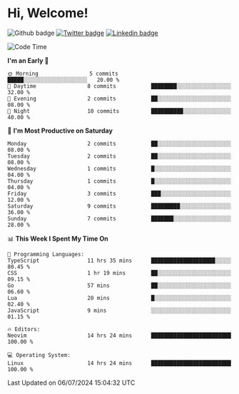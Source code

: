   # Hi, Welcome!
  ![Github badge](https://img.shields.io/github/followers/kraken-afk.svg?style=social&label=Follow&maxAge=2592000)
  [![Twitter badge](https://img.shields.io/badge/-Twitter-00acee?style=flat-square&logo=Twitter&logoColor=white)](https://twitter.com/trshppl)
  [![Linkedin badge](https://img.shields.io/badge/LinkedIn-0077B5?style=flat-square&logo=linkedin&logoColor=white)](https://www.linkedin.com/in/noveanrer)
<!--START_SECTION:waka-->
![Code Time](http://img.shields.io/badge/Code%20Time-249%20hrs%2026%20mins-blue)

**I'm an Early 🐤** 

```text
🌞 Morning                5 commits           █████░░░░░░░░░░░░░░░░░░░░   20.00 % 
🌆 Daytime                8 commits           ████████░░░░░░░░░░░░░░░░░   32.00 % 
🌃 Evening                2 commits           ██░░░░░░░░░░░░░░░░░░░░░░░   08.00 % 
🌙 Night                  10 commits          ██████████░░░░░░░░░░░░░░░   40.00 % 
```
📅 **I'm Most Productive on Saturday** 

```text
Monday                   2 commits           ██░░░░░░░░░░░░░░░░░░░░░░░   08.00 % 
Tuesday                  2 commits           ██░░░░░░░░░░░░░░░░░░░░░░░   08.00 % 
Wednesday                1 commits           █░░░░░░░░░░░░░░░░░░░░░░░░   04.00 % 
Thursday                 1 commits           █░░░░░░░░░░░░░░░░░░░░░░░░   04.00 % 
Friday                   3 commits           ███░░░░░░░░░░░░░░░░░░░░░░   12.00 % 
Saturday                 9 commits           █████████░░░░░░░░░░░░░░░░   36.00 % 
Sunday                   7 commits           ███████░░░░░░░░░░░░░░░░░░   28.00 % 
```


📊 **This Week I Spent My Time On** 

```text
💬 Programming Languages: 
TypeScript               11 hrs 35 mins      ████████████████████░░░░░   80.45 % 
CSS                      1 hr 19 mins        ██░░░░░░░░░░░░░░░░░░░░░░░   09.15 % 
Go                       57 mins             ██░░░░░░░░░░░░░░░░░░░░░░░   06.60 % 
Lua                      20 mins             █░░░░░░░░░░░░░░░░░░░░░░░░   02.40 % 
JavaScript               9 mins              ░░░░░░░░░░░░░░░░░░░░░░░░░   01.15 % 

🔥 Editors: 
Neovim                   14 hrs 24 mins      █████████████████████████   100.00 % 

💻 Operating System: 
Linux                    14 hrs 24 mins      █████████████████████████   100.00 % 
```


 Last Updated on 06/07/2024 15:04:32 UTC
<!--END_SECTION:waka-->